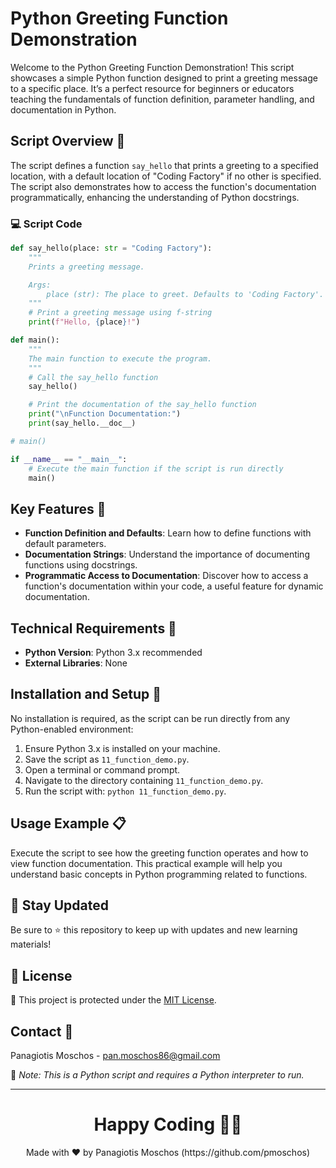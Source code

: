 # Python Greeting Function Demonstration

Welcome to the Python Greeting Function Demonstration! This script showcases a simple Python function designed to print a greeting message to a specific place. It’s a perfect resource for beginners or educators teaching the fundamentals of function definition, parameter handling, and documentation in Python.

## Script Overview 📘

The script defines a function `say_hello` that prints a greeting to a specified location, with a default location of "Coding Factory" if no other is specified. The script also demonstrates how to access the function's documentation programmatically, enhancing the understanding of Python docstrings.

### :computer: Script Code

```python
def say_hello(place: str = "Coding Factory"):
    """
    Prints a greeting message.

    Args:
        place (str): The place to greet. Defaults to 'Coding Factory'.
    """
    # Print a greeting message using f-string
    print(f"Hello, {place}!")

def main():
    """
    The main function to execute the program.
    """
    # Call the say_hello function
    say_hello()

    # Print the documentation of the say_hello function
    print("\nFunction Documentation:")
    print(say_hello.__doc__)

# main()

if __name__ == "__main__":
    # Execute the main function if the script is run directly
    main()
```

## Key Features 🌟
- **Function Definition and Defaults**: Learn how to define functions with default parameters.
- **Documentation Strings**: Understand the importance of documenting functions using docstrings.
- **Programmatic Access to Documentation**: Discover how to access a function's documentation within your code, a useful feature for dynamic documentation.

## Technical Requirements 🔧
- **Python Version**: Python 3.x recommended
- **External Libraries**: None

## Installation and Setup 🚀
No installation is required, as the script can be run directly from any Python-enabled environment:
1. Ensure Python 3.x is installed on your machine.
2. Save the script as `11_function_demo.py`.
3. Open a terminal or command prompt.
4. Navigate to the directory containing `11_function_demo.py`.
5. Run the script with: `python 11_function_demo.py`.

## Usage Example 📋
Execute the script to see how the greeting function operates and how to view function documentation. This practical example will help you understand basic concepts in Python programming related to functions.

## 📢 Stay Updated
Be sure to ⭐ this repository to keep up with updates and new learning materials!

## 📄 License
🔐 This project is protected under the [MIT License](https://mit-license.org/).

## Contact 📧
Panagiotis Moschos - pan.moschos86@gmail.com

🔗 *Note: This is a Python script and requires a Python interpreter to run.*

---
<h1 align=center>Happy Coding 👨‍💻 </h1>

<p align="center">
  Made with ❤️ by Panagiotis Moschos (https://github.com/pmoschos)
</p>